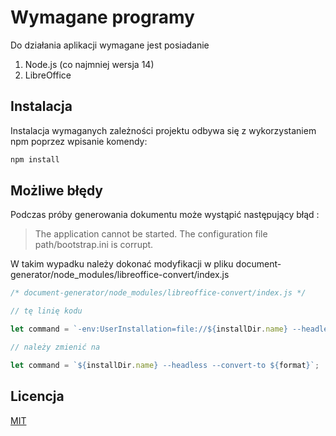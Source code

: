 # Wymagane programy

Do działania aplikacji wymagane jest posiadanie

1. Node.js (co najmniej wersja 14)
2. LibreOffice

## Instalacja

Instalacja wymaganych zależności projektu odbywa się z wykorzystaniem npm poprzez wpisanie komendy:

```bash
npm install
```

## Możliwe błędy

Podczas próby generowania dokumentu może wystąpić następujący błąd :

> The application cannot be started.
> The configuration file path/bootstrap.ini is corrupt.

W takim wypadku należy dokonać modyfikacji w pliku document-generator/node_modules/libreoffice-convert/index.js

```javascript
/* document-generator/node_modules/libreoffice-convert/index.js */

// tę linię kodu

let command = `-env:UserInstallation=file://${installDir.name} --headless --convert-to ${format}`;

// należy zmienić na

let command = `${installDir.name} --headless --convert-to ${format}`;
```

## Licencja

[MIT](https://choosealicense.com/licenses/mit/)

